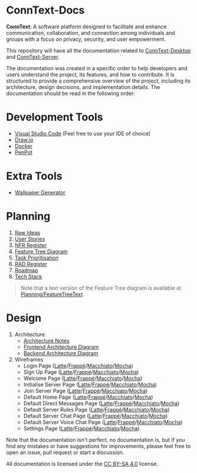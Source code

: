 # ConnText-Docs

**ConnText**: A software platform designed to facilitate and enhance communication, collaboration, and connection among individuals and groups with a focus on privacy, security, and user empowerment.

This repository will have all the documentation related to [ConnText-Desktop](https://github.com/Mx-Angel/ConnText-Desktop) and [ConnText-Server](https://github.com/Mx-Angel/ConnText-Server).

The documentation was created in a specific order to help developers and users understand the project, its features, and how to contribute. It is structured to provide a comprehensive overview of the project, including its architecture, design decisions, and implementation details. The documentation should be read in the following order:

# Development Tools
- [Visual Studio Code](https://code.visualstudio.com/) (Feel free to use your IDE of choice)
- [Draw.io](https://app.diagrams.net/)
- [Docker](https://www.docker.com/)
- [PenPot](https://penpot.app/)

# Extra Tools
- [Wallpaper Generator](https://app.haikei.app/)

# Planning
1. [Raw Ideas](Planning/RawIdeas.md)
2. [User Stories](Planning/UserStories.md)
3. [NFR Register](Planning/NFRRegister.md)
4. [Feature Tree Diagram](Planning/Diagrams/FeatureTree.png)
5. [Task Prioritisation](Planning/TaskPrioritisation.md)
6. [RAD Register](Planning/RADRegister.md)
7. [Roadmap](Planning/RoadMap.md)
8. [Tech Stack](Planning/TechStack.md)

> Note that a text version of the Feature Tree diagram is available at [Planning/FeatureTreeText](Planning/FeatureTreeText.txt).

# Design
1. Architecture
    - [Architecture Notes](Design/Architecture/ArchitectureNotes.md)
    - [Frontend Architecture Diagram](Design/Architecture/Images/FrontendArchitectureDiagram.png)
    - [Backend Architecture Diagram](Design/Architecture/Images/BackendArchitectureDiagram.png)
2. Wireframes
    - Login Page ([Latte](Design/Wireframes/Images/LoginPage/LoginLatte.png)/[Frappé](Design/Wireframes/Images/LoginPage/LoginFrappe.png)/[Macchiato](Design/Wireframes/Images/LoginPage/LoginMacchiato.png)/[Mocha](Design/Wireframes/Images/LoginPage/LoginMocha.png))
    - Sign Up Page ([Latte](Design/Wireframes/Images/SignUpPage/SignUpLatte.png)/[Frappé](Design/Wireframes/Images/SignUpPage/SignUpFrappe.png)/[Macchiato](Design/Wireframes/Images/SignUpPage/SignUpMacchiato.png)/[Mocha](Design/Wireframes/Images/SignUpPage/SignUpMocha.png))
    - Welcome Page ([Latte](Design/Wireframes/Images/WelcomePage/WelcomeLatte.png)/[Frappé](Design/Wireframes/Images/WelcomePage/WelcomeFrappe.png)/[Macchiato](Design/Wireframes/Images/WelcomePage/WelcomeMacchiato.png)/[Mocha](Design/Wireframes/Images/WelcomePage/WelcomeMocha.png))
    - Initialise Server Page ([Latte](Design/Wireframes/Images/InitialiseServerPage/InitServerLatte.png)/[Frappé](Design/Wireframes/Images/InitialiseServerPage/InitServerFrappe.png)/[Macchiato](Design/Wireframes/Images/InitialiseServerPage/InitServerMacchiato.png)/[Mocha](Design/Wireframes/Images/InitialiseServerPage/InitServerMocha.png))
    - Join Server Page ([Latte](Design/Wireframes/Images/JoinServerPage/JoinServerLatte.png)/[Frappé](Design/Wireframes/Images/JoinServerPage/JoinServerFrappe.png)/[Macchiato](Design/Wireframes/Images/JoinServerPage/JoinServerMacchiato.png)/[Mocha](Design/Wireframes/Images/JoinServerPage/JoinServerMocha.png))
    - Default Home Page ([Latte](Design/Wireframes/Images/DefaultHomePage/DefaultHomeLatte.png)/[Frappé](Design/Wireframes/Images/DefaultHomePage/DefaultHomeFrappe.png)/[Macchiato](Design/Wireframes/Images/DefaultHomePage/DefaultHomeMacchiato.png)/[Mocha](Design/Wireframes/Images/DefaultHomePage/DefaultHomeMocha.png))
    - Default Direct Messages Page ([Latte](Design/Wireframes/Images/DefaultDirectMessagePage/DefaultDirectMessageLatte.png)/[Frappé](Design/Wireframes/Images/DefaultDirectMessagePage/DefaultDirectMessageFrappe.png)/[Macchiato](Design/Wireframes/Images/DefaultDirectMessagePage/DefaultDirectMessageMacchiato.png)/[Mocha](Design/Wireframes/Images/DefaultDirectMessagePage/DefaultDirectMessageMocha.png))
    - Default Server Rules Page ([Latte](Design/Wireframes/Images/DefaultServerRulesPage/DefaultServerRulesLatte.png)/[Frappé](Design/Wireframes/Images/DefaultServerRulesPage/DefaultServerRulesFrappe.png)/[Macchiato](Design/Wireframes/Images/DefaultServerRulesPage/DefaultServerRulesMacchiato.png)/[Mocha](Design/Wireframes/Images/DefaultServerRulesPage/DefaultServerRulesMocha.png))
    - Default Server Chat Page ([Latte](Design/Wireframes/Images/DefaultServerChatPage/DefaultServerChatLatte.png)/[Frappé](Design/Wireframes/Images/DefaultServerChatPage/DefaultServerChatFrappe.png)/[Macchiato](Design/Wireframes/Images/DefaultServerChatPage/DefaultServerChatMacchiato.png)/[Mocha](Design/Wireframes/Images/DefaultServerChatPage/DefaultServerChatMocha.png))
    - Default Server Voice Chat Page ([Latte](Design/Wireframes/Images/DefaultServerVoiceChatPage/DefaultServerVoiceChatLatte.png)/[Frappé](Design/Wireframes/Images/DefaultServerVoiceChatPage/DefaultServerVoiceChatFrappe.png)/[Macchiato](Design/Wireframes/Images/DefaultServerVoiceChatPage/DefaultServerVoiceChatMacchiato.png)/[Mocha](Design/Wireframes/Images/DefaultServerVoiceChatPage/DefaultServerVoiceChatMocha.png))
    - Settings Page ([Latte](Design/Wireframes/Images/SettingsPage/SettingsLatte.png)/[Frappé](Design/Wireframes/Images/SettingsPage/SettingsFrappe.png)/[Macchiato](Design/Wireframes/Images/SettingsPage/SettingsMacchiato.png)/[Mocha](Design/Wireframes/Images/SettingsPage/SettingsMocha.png))

Note that the documentation isn't perfect, no documentation is, but if you find any mistakes or have suggestions for improvements, please feel free to open an issue, pull request or start a discussion.

All documentation is licensed under the [CC BY-SA 4.0](https://creativecommons.org/licenses/by-sa/4.0/) license.
